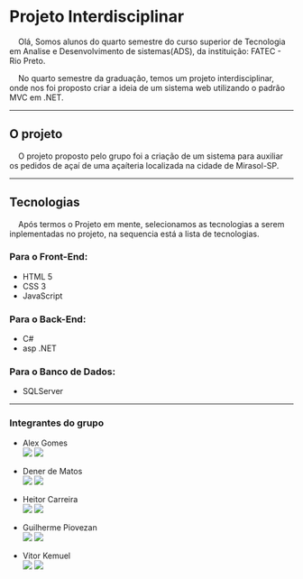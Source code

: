# Projeto Interdisciplinar

&nbsp;&nbsp;&nbsp;&nbsp;Olá, Somos alunos do quarto semestre do curso superior de Tecnologia em Analise e Desenvolvimento de sistemas(ADS), da instituição: FATEC - Rio Preto.
    
&nbsp;&nbsp;&nbsp;&nbsp;No quarto semestre da graduação, temos um projeto interdisciplinar, onde nos foi proposto criar a ideia de um sistema web utilizando o padrão MVC em .NET.
<hr>

## O projeto

&nbsp;&nbsp;&nbsp;&nbsp;O projeto proposto pelo grupo foi a criação de um sistema para auxiliar os pedidos de açaí de uma açaíteria localizada na cidade de Mirasol-SP.
<hr>

## Tecnologias

&nbsp;&nbsp;&nbsp;&nbsp;Após termos o Projeto em mente, selecionamos as tecnologias a serem inplementadas no projeto, na sequencia está a lista de tecnologias.

### Para o Front-End:
* HTML 5
* CSS 3
* JavaScript

### Para o Back-End:
* C#
* asp .NET

### Para o Banco de Dados:
* SQLServer
<hr>

### Integrantes do grupo

* Alex Gomes<br>
<a href="https://www.linkedin.com/in/alex-gomes-aa3b561b4/" target="_blank"><img src="https://img.shields.io/badge/-LinkedIn-%230077B5?style=for-the-badge&logo=linkedin&logoColor=white" target="_blank"></a> 
<a href="https://github.com/Alex-San-15" target="_blank"><img src="https://img.shields.io/badge/-GitHub-%23333?style=for-the-badge&logo=GitHub&logoColor=white" target="_blank"></a>

* Dener de Matos<br>
<a href="https://www.linkedin.com/in/dener-matos-6ba3591a3/" target="_blank"><img src="https://img.shields.io/badge/-LinkedIn-%230077B5?style=for-the-badge&logo=linkedin&logoColor=white" target="_blank"></a> 
<a href="https://github.com/Dener-Matos" target="_blank"><img src="https://img.shields.io/badge/-GitHub-%23333?style=for-the-badge&logo=GitHub&logoColor=white" target="_blank"></a>

* Heitor Carreira<br>
<a href="https://www.linkedin.com/in/heitor-piva-carreira-1507731b5/" target="_blank"><img src="https://img.shields.io/badge/-LinkedIn-%230077B5?style=for-the-badge&logo=linkedin&logoColor=white" target="_blank"></a> 
<a href="https://github.com/heitor1978" target="_blank"><img src="https://img.shields.io/badge/-GitHub-%23333?style=for-the-badge&logo=GitHub&logoColor=white" target="_blank"></a>

* Guilherme Piovezan<br>
<a href="https://www.linkedin.com/in/guilherme-aparecido-ferreira-piovezan-72b249149/" target="_blank"><img src="https://img.shields.io/badge/-LinkedIn-%230077B5?style=for-the-badge&logo=linkedin&logoColor=white" target="_blank"></a> 
<a href="https://github.com/GuiPiovezan" target="_blank"><img src="https://img.shields.io/badge/-GitHub-%23333?style=for-the-badge&logo=GitHub&logoColor=white" target="_blank"></a>

* Vitor Kemuel<br>
<a href="https://www.linkedin.com/in/vitor-kemuel-965b801bb/" target="_blank"><img src="https://img.shields.io/badge/-LinkedIn-%230077B5?style=for-the-badge&logo=linkedin&logoColor=white" target="_blank"></a> 
<a href="https://github.com/Vitor-Kemuel" target="_blank"><img src="https://img.shields.io/badge/-GitHub-%23333?style=for-the-badge&logo=GitHub&logoColor=white" target="_blank"></a>

